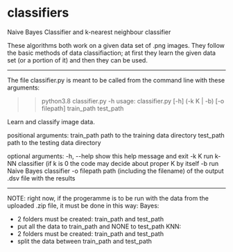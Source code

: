 # classifiers
Naive Bayes Classifier and k-nearest neighbour classifier

These algorithms both work on a given data set of .png images. They follow the basic methods of data classifiaction; at first they learn the given data set (or a portion of it) and then they can be used.

-----------------------------------------------------------------------------------------

The file classifier.py is meant to be called from the command line with these arguments:
>> python3.8 classifier.py -h
usage: classifier.py [-h] (-k K | -b) [-o filepath] train_path test_path

Learn and classify image data.

positional arguments:
  train_path   path to the training data directory
  test_path    path to the testing data directory

optional arguments:
  -h, --help   show this help message and exit
  -k K         run k-NN classifier (if k is 0 the code may decide about proper K by itself
  -b           run Naive Bayes classifier
  -o filepath  path (including the filename) of the output .dsv file with the results
  
  ----------------------------------------------------------------------------------------
  
  NOTE: right now, if the progeramme is to be run with the data from the uploaded .zip file, it must be done in this way:
  Bayes: 
  - 2 folders must be created: train_path and test_path
  - put all the data to train_path and NONE to test_path
  KNN:
  - 2 folders must be created: train_path and test_path
  - split the data between train_path and test_path
